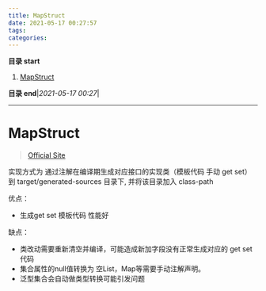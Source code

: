 ```yaml
---
title: MapStruct
date: 2021-05-17 00:27:57
tags: 
categories: 
---
```


**目录 start**

1. [MapStruct](#mapstruct)

**目录 end**|_2021-05-17 00:27_|
****************************************
# MapStruct
> [Official Site](https://mapstruct.org/)  

实现方式为 通过注解在编译期生成对应接口的实现类（模板代码 手动 get set） 到 target/generated-sources 目录下, 并将该目录加入 class-path

优点：
- 生成get set 模板代码 性能好

缺点： 
- 类改动需要重新清空并编译，可能造成新加字段没有正常生成对应的 get set 代码
- 集合属性的null值转换为 空List，Map等需要手动注解声明。
- 泛型集合会自动做类型转换可能引发问题
